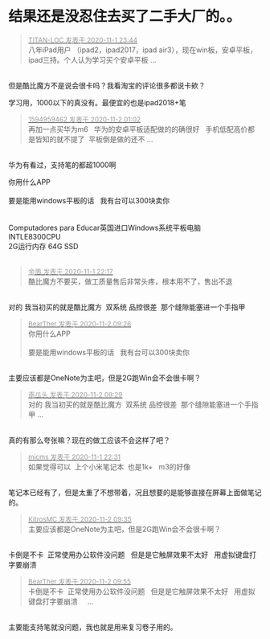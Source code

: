 # 结果还是没忍住去买了二手大厂的。。


<div class="quote"><blockquote><font size="2"><a href="https://www.hostloc.com/forum.php?mod=redirect&amp;goto=findpost&amp;pid=9386755&amp;ptid=761050" target="_blank"><font color="#999999">TITAN-LOC 发表于 2020-11-1 23:44</font></a></font><br />
八年iPad用户 （ipad2，ipad2017，ipad air3），现在win板，安卓平板，ipad三持。个人认为学习买个安卓平板 ...</blockquote></div><br />
但是酷比魔方不是说会很卡吗？我看淘宝的评论很多都说卡欸？

学习用，1000以下的真没有。最便宜的也是ipad2018+笔

<div class="quote"><blockquote><font size="2"><a href="https://www.hostloc.com/forum.php?mod=redirect&amp;goto=findpost&amp;pid=9386891&amp;ptid=761050" target="_blank"><font color="#999999">1594959462 发表于 2020-11-2 01:02</font></a></font><br />
再加一点买华为m6&nbsp; &nbsp;华为的安卓平板适配做的的确很好&nbsp; &nbsp;手机低配高价都是皆知的就不提了&nbsp;&nbsp;平板倒是做的还不 ...</blockquote></div><br />
华为有看过，支持笔的都超1000啊<img src="static/image/smiley/yct/002.gif" smilieid="30" border="0" alt="" />

你用什么APP&nbsp;&nbsp;<br />
<br />
要是能用windows平板的话&nbsp; &nbsp;我有台可以300块卖你<br />
<br />
<br />
Computadores para Educar英国进口Windows系统平板电脑&nbsp; &nbsp;<br />
INTLE8300CPU<br />
2G运行内存 64G SSD<br />
<br />
<img id="aimg_XMJmz" onclick="zoom(this, this.src, 0, 0, 0)" class="zoom" src="https://i.loli.net/2020/11/02/mTEGhH1B2tA8Jif.png" onmouseover="img_onmouseoverfunc(this)" onload="thumbImg(this)" border="0" alt="" /><br />
<img id="aimg_hv5qV" onclick="zoom(this, this.src, 0, 0, 0)" class="zoom" src="https://i.loli.net/2020/11/02/ladBq2NoOvj5M6f.png" onmouseover="img_onmouseoverfunc(this)" onload="thumbImg(this)" border="0" alt="" />

<div class="quote"><blockquote><font size="2"><a href="https://www.hostloc.com/forum.php?mod=redirect&amp;goto=findpost&amp;pid=9386434&amp;ptid=761050" target="_blank"><font color="#999999">金盾 发表于 2020-11-1 22:17</font></a></font><br />
酷比魔方不要买，做工质量售后非常头疼，根本用不了，售出不退</blockquote></div><br />
对的 我当初买的就是酷比魔方&nbsp;&nbsp;双系统 品控很差&nbsp;&nbsp;那个缝隙能塞进一个手指甲

<div class="quote"><blockquote><font size="2"><a href="https://www.hostloc.com/forum.php?mod=redirect&amp;goto=findpost&amp;pid=9387218&amp;ptid=761050" target="_blank"><font color="#999999">BearTher 发表于 2020-11-2 09:26</font></a></font><br />
你用什么APP&nbsp;&nbsp;<br />
<br />
要是能用windows平板的话&nbsp; &nbsp;我有台可以300块卖你</blockquote></div><br />
主要应该都是OneNote为主吧，但是2G跑Win会不会很卡啊？

<div class="quote"><blockquote><font size="2"><a href="https://www.hostloc.com/forum.php?mod=redirect&amp;goto=findpost&amp;pid=9387232&amp;ptid=761050" target="_blank"><font color="#999999">南瓜头 发表于 2020-11-2 09:29</font></a></font><br />
对的 我当初买的就是酷比魔方&nbsp;&nbsp;双系统 品控很差&nbsp;&nbsp;那个缝隙能塞进一个手指甲 ...</blockquote></div><br />
真的有那么夸张嘛？现在的做工应该不会这样了吧？

<div class="quote"><blockquote><font size="2"><a href="https://www.hostloc.com/forum.php?mod=redirect&amp;goto=findpost&amp;pid=9386501&amp;ptid=761050" target="_blank"><font color="#999999">micms 发表于 2020-11-1 22:31</font></a></font><br />
如果觉得可以&nbsp;&nbsp;上个小米笔记本&nbsp;&nbsp;也是1k+&nbsp; &nbsp;m3的好像</blockquote></div><br />
笔记本已经有了，但是太重了不想带着，况且想要的是能够直接在屏幕上面做笔记的。

<div class="quote"><blockquote><font size="2"><a href="https://www.hostloc.com/forum.php?mod=redirect&amp;goto=findpost&amp;pid=9387263&amp;ptid=761050" target="_blank"><font color="#999999">KitrosMC 发表于 2020-11-2 09:35</font></a></font><br />
主要应该都是OneNote为主吧，但是2G跑Win会不会很卡啊？</blockquote></div><br />
卡倒是不卡&nbsp;&nbsp;正常使用办公软件没问题&nbsp; &nbsp;但是是它触屏效果不太好&nbsp; &nbsp;用虚拟键盘打字要崩溃&nbsp; &nbsp; 

<div class="quote"><blockquote><font size="2"><a href="https://www.hostloc.com/forum.php?mod=redirect&amp;goto=findpost&amp;pid=9387364&amp;ptid=761050" target="_blank"><font color="#999999">BearTher 发表于 2020-11-2 09:55</font></a></font><br />
卡倒是不卡&nbsp;&nbsp;正常使用办公软件没问题&nbsp; &nbsp;但是是它触屏效果不太好&nbsp; &nbsp;用虚拟键盘打字要崩溃&nbsp; &nbsp;&nbsp;&nbsp;...</blockquote></div><br />
主要能支持笔就没问题，我也就是用来复习卷子用的。
